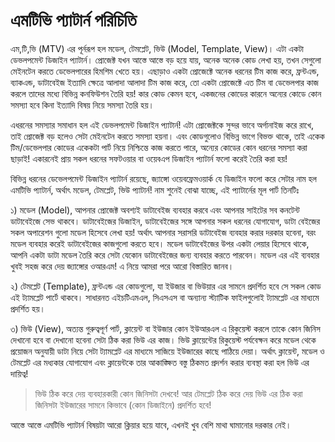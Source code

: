 # এমটিভি প্যাটার্ন পরিচিতি

এম,টি,ভি \(MTV\) এর পূর্নরূপ হল মডেল, টেমপ্লেট, ভিউ \(Model, Template, View\)। এটা একটা ডেভলপমেন্ট ডিজাইন প্যাটার্ন। প্রোজেক্ট যখন আস্তে আস্তে বড় হয়ে যায়, অনেক অনেক কোড লেখা হয়, তখন সেগুলো মেইনটেন করতে ডেভেলপারের হিমশিম খেতে হয়। এছাড়াও একটা প্রোজেক্টে অনেক ধরনের টিম কাজ করে, ফ্রন্টএন্ড, ব্যাকএন্ড, ডাটাবেইজ ইত্যাদি ক্ষেত্রে আলাদা আলাদা টিম কাজ করে, তো একটা প্রোজেক্টে এত টিম বা ডেভেলপার কাজ করলে তাদের মধ্যে বিভিন্ন কনফিউশন তৈরি হয়! কার কোড কেমন হবে, একজনের কোডের কারনে অন্যের কোডে কোন সমস্যা হবে কিনা ইত্যাদি বিষয় নিয়ে সমস্যা তৈরি হয়।

এধরনের সমস্যার সমাধান হল এই ডেভলপমেন্ট ডিজাইন প্যাটার্ন! এটা প্রোজেক্টকে সুন্দর ভাবে অর্গানাইজ করে রাখে, তাই প্রোজেক্ট বড় হলেও সেটা মেইনটেন করতে সমস্যা হয়না। এবং কোডগুলোও বিভিন্ন ভাগে বিভক্ত থাকে, তাই একেক টিম/ডেভেলপার কোডের একেকটা পার্ট নিয়ে নিশ্চিন্তে কাজ করতে পারে, অন্যের কোডের কোন ধরনের সমস্যা করা ছাড়াই! একারনেই প্রায় সকল ধরনের সফটওয়ার বা ওয়েবএপ ডিজাইন প্যাটার্ন ফলো করেই তৈরি করা হয়!

বিভিন্ন ধরনের ডেভেলপমেন্ট ডিজাইন প্যাটার্ন রয়েছে, জ্যাঙ্গো ওয়েবফ্রেমওয়ার্ক যে ডিজাইন ফলো করে সেটার নাম হল এমটিভি প্যাটার্ন, অর্থাৎ মডেল, টেমপ্লেট, ভিউ প্যাটার্ন! নাম শুনেই বোঝা যাচ্ছে, এই প্যাটার্নের মূল পার্ট তিনটিঃ

১\) মডেল \(Model\), আপনার প্রোজেক্ট অবশ্যই ডাটাবেইজ ব্যবহার করবে এবং আপনার সাইটের সব কনটেন্ট ডাটাবেইজে সেভ থাকবে। ডাটাবেইজের ডিজাইন, ডাটাবেইজের সঙ্গে আপনার সকল ধরনের যোগাযোগ, ডাটা বেইজের সকল অপারেশন গুলো মডেল হিসেবে লেখা হয়! অর্থাৎ আপনার সরাসরি ডাটাবেইজ ব্যবহার করার দরকার হবেনা, বরং মডেল ব্যবহার করেই ডাটাবেইজের কাজগুলো করতে হবে। মডেল ডাটাবেইজের উপর একটা লেয়ার হিসেবে থাকে, আপনি একটা ডাটা মডেল তৈরি করে সেটা যেকোন ডাটাবেইজের জন্য ব্যবহার করতে পারবেন। মডেল এর এই ব্যবহার খুবই সহজ করে দেয় জ্যাঙ্গোর ওআরএম! এ নিয়ে আমরা পরে আরো বিস্তারিত জানব।

২\) টেমপ্লেট \(Template\), ফ্রন্টএন্ড এর কোডগুলো, যা ইউজার বা ভিউয়ার এর সামনে প্রদর্শিত হবে সে সকল কোড এই ট্যামপ্লেট পার্টে থাকবে। সাধারনত এইচটিএমএল, সিএসএস বা অন্যান্য স্ট্যাটিক ফাইলগুলোই ট্যামপ্লেট এর মাধ্যমে প্রদর্শিত হয়।

৩\) ভিউ \(View\), অত্যন্ত গুরুত্বপূর্ণ পার্ট, ক্লায়েন্ট বা ইউজার কোন ইউআরএল এ রিকুয়েস্ট করলে তাকে কোন জিনিস দেখানো হবে বা দেখানো হবেনা সেটা ঠিক করা ভিউ এর কাজ। ভিউ ক্লায়েন্টের রিকুয়েস্ট পর্যবেক্ষন করে মডেল থেকে প্রয়োজন অনুযায়ী ডাটা নিয়ে সেটা ট্যামপ্লেট এর মাধ্যমে সাজিয়ে ইউজারের কাছে পাঠিয়ে দেয়া। অর্থাৎ ক্লায়েন্ট, মডেল ও টেমপ্লেট এর মধ্যকার যোগাযোগ এবং ক্লায়েন্টকে তার আকাঙ্ক্ষিত বস্তু ঠিকমত প্রদর্শন করার ব্যবস্থা করা হল ভিউ এর দায়িত্ব!

> ভিউ ঠিক করে দেয় ব্যবহারকারী কোন জিনিসটা দেখবে! আর টেমপ্লেট ঠিক করে দেয় ভিউ এর ঠিক করা জিনিসটা ইউজারের সামনে কিভাবে \(কোন ডিজাইনে\) প্রদর্শিত হবে!

আস্তে আস্তে এমটিভি প্যাটার্ন বিষয়টা আরো ক্লিয়ার হয়ে যাবে, এখনই খুব বেশি মাথা ঘামানোর দরকার নেই।

